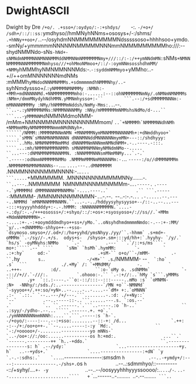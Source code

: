 # DwightASCII

Dwight by Dre
                           `/+o/.
                       .+sso+/:oydyo/:-:+shdys/    `-:.     `-/+o+/`
                 `/sdh+/::/::ss:`ymdhyso//hmMNyhNNms+ososys+/-:/shms/`
                .+hNNy++oo+/.`.--/osyhdmNNMMMMMMMMMNdsssssoso+hhhhsoo+ymdo.
              -smNy/+ymmmmmNNNNMNMMMMMNNNmmNMMMMMMMMMho:///:--shydNMMNdo-sNs`
            -hNd+-sNMNdmNMMMNNNMNNNMMMddNMMNNmNMMMMMMNmy+///::/:-:/++ymNNdmMN:
          `sNMs`+NMNNNMMMMNNNMMMMMMNmhyso///+ohMmoNMmoo+/::/-:oymNNmsosshdhmMM/
         +NMMy`hMMMhyNMNMMNNNMds:-.`-:syddmNMMmyo`+yMMho:..-+//++omMNNNNNNNmdNMs
       :mMMMh`yMNdodNNNMNMMMs.+sdmmmmmdhNMMMNhy/..`-syhNmdyssso+/.`:yNMMMMNMNMMMy
      :NMNh:-+MMh+mdNNNNNMd.+NNMMMMMMMMmho:-......:--::ohNMMMMMMNmNy/.oNMNmNMNMMMs
     :NMm+/dmmMNydyhNdhMMN.yMMNmhysso+:-``        ```.--:/+sdMMMMMNNNm:-mMNNNNMMMMy
    :NMy/hNMMMMmNddsh/NmMy-Mms:..`.--.`                ``..-.:yNMMMMNMNs:NMMMNNNNMMy
   :NNy/mMMMMMMmNMMshsNdMo/d-...``                       ```...-yMMMNNMd`NMMNMdmoNMM-
  /mMm+NMNNMMNMNNNNNNNNMMmom/                              ```..`+NMMMMh`NMMMMNNdhNMh
 +NMMmmMNyNMNMMMMMNmmmNMdNNyh+.                             ``````/NMMM::MMMMNMNNmNMN
+MNNMMMNymMNNMMMNNNNNMh+:+dNmddhyoo+`                        ````.`sMMN`sMNNMNNMNNNNN
dNNNMNNddMNNNNNNmymMN+---::/shdhyyy:                         `````..hMo.NMNMNMMMNmMMd
dNNNMMNmNNNmmNMNdNMM+.-..----.-:::.                          ````...:mh/NMMMNMMMNNMMh
sMNNMMNMNNmyNMNdmNMo--.....                                  ``...---:dNMNMMNMMNNNMMN.
:NNNMMMNNNsmMNmMNMy...`.-.`                                    `.-----:odNmmNMMMMMNMMo
.NMMMmMMMNmMNNNNMm:-.```..                                       ``-----:/o//dMMMNMMMm
.NMMMNMMNMMNMNNNNs--.``...                                         `....---..dMNMMMMM`
.NNMMNNNNNMMMNNNN:-...`...                                          ```.....`+MMMMMMM.
.MNNNNNNNMMMMMNNy.......-.`                                         ``..---.`.NMMMMMM`
`NMNMMNNNMMNMMMm-...`.-----.`                                        ``.-----.`yMMMMMd
 dMMMNNNNMMNNMMo`-....----..`          ``                      `.`` ```.------`:MMMMM-
 /MMNMNNNMMNMMN-`.`..-.--.` `--..-:-.-.``..``               ```.-......--.----..NMMMd
 `mMNMNNMMMNNMN.``...-.-../hddyysyhysyyso+--/::-..--...----:::+syyyyhhdddy+:-.-.hMMM:
  :NNNNNNMMMMMN.`....--.:dy/:-.-/+++ososss+/:+shyo/::/:+os+:+syosyoso+/://ss//.`+MMm
   +MdmNNMNMMMN+.--....:+-.-:+ooymdddmdhyo++ss+/yMo.`..oNsyhdhmdmmmmNmdo:-.--:+-:MM/
  `y/..-+dNNMMMo-shhyo++--+sso-`dsymoso.smyso+//.od+/:/ho+yyhd/ymsNhyy./yy/``.-hhmm`
  .s+md+- oMMMm``.-/sy//-.+/s.  odys+s-  /shyso+.sm+:::yd/hh+:`.hyyhy- `/y/.` `hs/s`
  -oyMNyhs:NMMo     `.-`         .---` ``.`/::+s/ms````-mo+:`````.--` ````     `sNm`
  `hsMh`.hymMM:       `-         `          .:+:hy`     od:-`                  .+sM-``
   o+o/``-/mMM-        .-                ``.```hy`       s.`.`                 -/+M+``
   .s `./NMMMM-         --            ````  `:ho`        .s`  ```             ./.+My`
    /: `+MMdMM/          -.  `       `   ..+++-           :d/.             ``:o-`oMy
     o. .sdNMMm`            `--:://+//.`-///:.           `.ohooo:-.`` `.-:+//:..`hMy
     `s```.yMMMs                  ```     .y+  `::.:----.-``o:-::/:::--:::-----..mMo
      :s` `oMNMN-                         :N+  -NNhy/:/sds./:..----------------`/MN
        +o``-NMNMd`                      `-syyoo++/.++:so/+yN+..--....-..-....--`dM+
        +:.`oMNNN`                     .:-` `.::.` `--..---/+/---.```........-.:d:
         ./++Ny::`                   `--`          .--..-----::-..```......---.s.
           `:os.--`                  .`            `.. ``.------.`.```..-----.:o
             `h-..`                 ``        .:syy/-/ydho-.--...`````.------.+.
              +o`.`                        ./ymNNNNNNNmmNNNh:....``.```.-----:s
              `h-`.                    -/+oyo/:----:---.--:+sso:........--::-+:
               /d...                 `.++:  -:--/+:/oo+o++-.``--.....-----:-:y
               `Md:.`                ``     `-:/+ooooo+/-........-----------yo
                mNNs-`                     `..-/oo+://:/oo:......----------os
                h:+md:.                  ...``.`         `------.---------++
               `h..-+ddo.`                            ``.----------------s:
                h` .--/ydy:`                   `...--------------------+y.
                h`   ..--+yds+.`               `....----------------:+dN`
               `y      `.-.-:sdhs:.`    `...````..----------------:smsdm
               `h         .--..-+ymdy+/:----:----------------.-/shs+.`os
               `h           `..--..:sdmmhyo/::----------::/+syhy/....`+-
               -y              `..--..--/oosyyyhhhyyyssoooo/:.`...`.` /-
               `.                  `..--.......................````   +`
                                      `...------..-.........``
                                          ``..-.--........``
                                               ```..``
